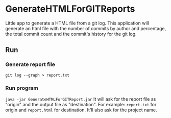 # GenerateHTMLForGITReports
Little app to generate a HTML file from a git log.
This application will generate an html file with the number of commits by author and percentage, the total commit count and the commit's history for the git log.

## Run
### Generate report file
``` git log --graph > report.txt ```
### Run program
``` java -jar GenerateHTMLForGITReport.jar ```
It will ask for the report file as "origin" and the output file as "destination". For example: ``` report.txt ``` for origin and ``` report.html ``` for destination. It'll also ask for the project name.
